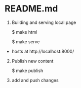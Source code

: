 # README.md

1.  Building and serving local page

    $ make html
    
    $ make serve
    
* hosts at http://localhost:8000/

2. Publish new content

    $ make publish
    
3. add and push changes